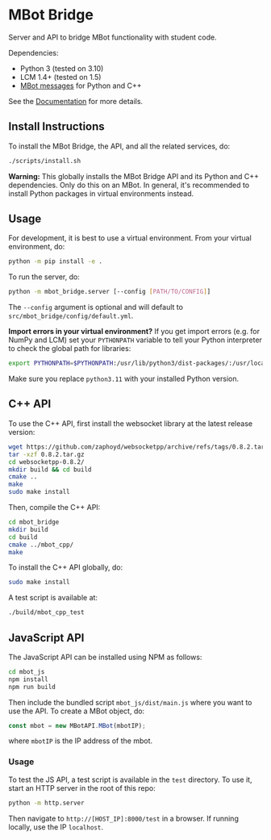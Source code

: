 # MBot Bridge

Server and API to bridge MBot functionality with student code.

Dependencies:
* Python 3 (tested on 3.10)
* LCM 1.4+ (tested on 1.5)
* [MBot messages](https://github.com/mbot-project/mbot_lcm_base) for Python and C++

See the [Documentation](docs/index.md) for more details.

## Install Instructions

To install the MBot Bridge, the API, and all the related services, do:
```bash
./scripts/install.sh
```

**Warning:** This globally installs the MBot Bridge API and its Python and C++ dependencies. Only do this on an MBot. In general, it's recommended to install Python packages in virtual environments instead.

## Usage

For development, it is best to use a virtual environment. From your virtual environment, do:
```bash
python -m pip install -e .
```

To run the server, do:
```bash
python -m mbot_bridge.server [--config [PATH/TO/CONFIG]]
```
The `--config` argument is optional and will default to `src/mbot_bridge/config/default.yml`.

**Import errors in your virtual environment?** If you get import errors (e.g. for NumPy and LCM) set your `PYTHONPATH` variable to tell your Python interpreter to check the global path for libraries:
```bash
export PYTHONPATH=$PYTHONPATH:/usr/lib/python3/dist-packages/:/usr/local/lib/python3.11/dist-packages/
```
Make sure you replace `python3.11` with your installed Python version.

## C++ API

To use the C++ API, first install the websocket library at the latest release version:
```bash
wget https://github.com/zaphoyd/websocketpp/archive/refs/tags/0.8.2.tar.gz
tar -xzf 0.8.2.tar.gz
cd websocketpp-0.8.2/
mkdir build && cd build
cmake ..
make
sudo make install
```
Then, compile the C++ API:
```bash
cd mbot_bridge
mkdir build
cd build
cmake ../mbot_cpp/
make
```
To install the C++ API globally, do:
```bash
sudo make install
```
A test script is available at:
```bash
./build/mbot_cpp_test
```

## JavaScript API

The JavaScript API can be installed using NPM as follows:
```bash
cd mbot_js
npm install
npm run build
```
Then include the bundled script `mbot_js/dist/main.js` where you want to use the API. To create a MBot object, do:
```javascript
const mbot = new MBotAPI.MBot(mbotIP);
```
where `mbotIP` is the IP address of the mbot.

### Usage

To test the JS API, a test script is available in the `test` directory. To use it, start an HTTP server in the root of this repo:
```bash
python -m http.server
```
Then navigate to `http://[HOST_IP]:8000/test` in a browser. If running locally, use the IP `localhost`.
